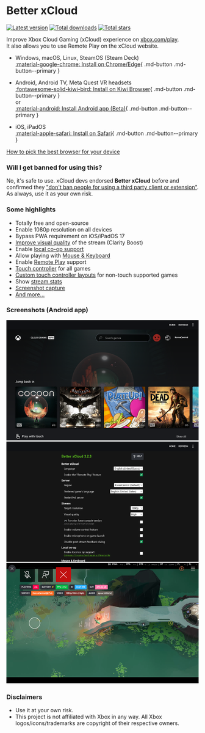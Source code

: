 # Better xCloud
[![Latest version](https://img.shields.io/github/v/release/redphx/better-xcloud?label=latest)](https://github.com/redphx/better-xcloud/releases) 
[![Total downloads](https://img.shields.io/github/downloads/redphx/better-xcloud/total?color=%23e15f2c)](https://github.com/redphx/better-xcloud/releases) 
[![Total stars](https://img.shields.io/github/stars/redphx/better-xcloud?color=%23cca400)](https://github.com/redphx/better-xcloud/stargazers)  

Improve Xbox Cloud Gaming (xCloud) experience on [xbox.com/play](https://www.xbox.com/play).  
It also allows you to use Remote Play on the xCloud website.

- Windows, macOS, Linux, SteamOS (Steam Deck)  
  [:material-google-chrome: Install on Chrome/Edge](chromium.md){ .md-button .md-button--primary }

- Android, Android TV, Meta Quest VR headsets  
  [:fontawesome-solid-kiwi-bird: Install on Kiwi Browser](kiwi-browser.md){ .md-button .md-button--primary }  
  or  
  [:material-android: Install Android app (Beta)](android.md){ .md-button .md-button--primary }

- iOS, iPadOS  
  [:material-apple-safari: Install on Safari](safari.md){ .md-button .md-button--primary }

[How to pick the best browser for your device](browsers.md)

### Will I get banned for using this?
No, it's safe to use. xCloud devs endorsed **Better xCloud** before and confirmed they ["don't ban people for using a third party client or extension"](https://old.reddit.com/r/xcloud/comments/1b5d4dl/new_better_xcloud_feature_play_local_coop_games/kt6w1wt/). As always, use it as your own risk.

### Some highlights
- Totally free and open-source
- Enable 1080p resolution on all devices
- Bypass PWA requirement on iOS/iPadOS 17
- [Improve visual quality](ingame-features.md#improve-streams-clarity) of the stream (Clarity Boost)
- Enable [local co-op support](local-co-op.md)
- Allow playing with [Mouse & Keyboard](mouse-and-keyboard.md)
- Enable [Remote Play](remote-play.md) support  
- [Touch controller](features.md#touch-controller) for all games
- [Custom touch controller layouts](https://github.com/redphx/better-xcloud/discussions/241) for non-touch supported games
- Show [stream stats](stream-stats.md)  
- [Screenshot capture](screenshot-capture.md)  
- [And more...](features.md)

### Screenshots (Android app)

![Home](images/android/home.png)  
![Script settings](images/android/script-settings.png)  
![Playing](images/android/playing.png)  

### Disclaimers  
- Use it at your own risk.
- This project is not affiliated with Xbox in any way. All Xbox logos/icons/trademarks are copyright of their respective owners.
